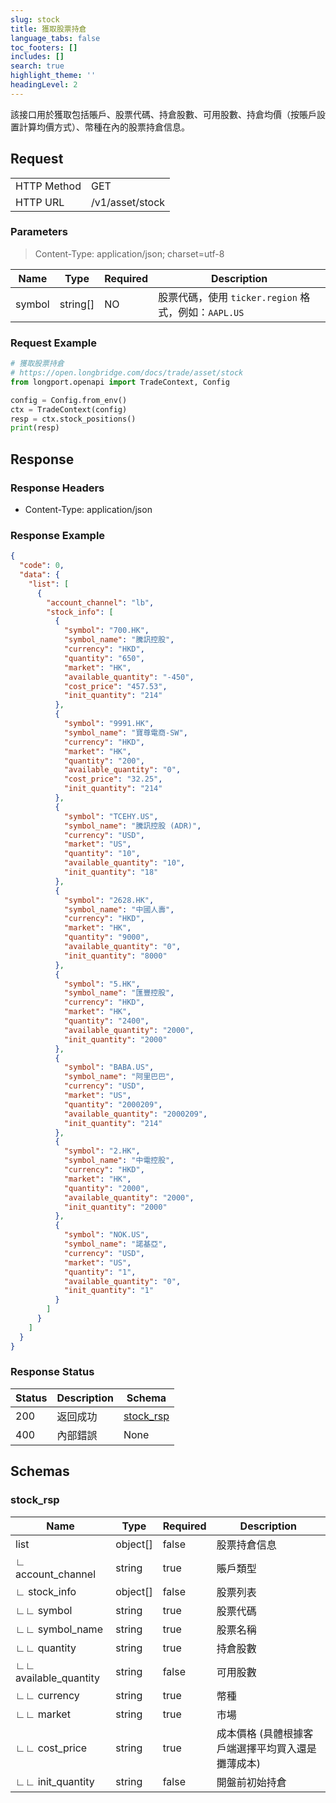 ```yaml
---
slug: stock
title: 獲取股票持倉
language_tabs: false
toc_footers: []
includes: []
search: true
highlight_theme: ''
headingLevel: 2
---
```


該接口用於獲取包括賬戶、股票代碼、持倉股數、可用股數、持倉均價（按賬戶設置計算均價方式）、幣種在內的股票持倉信息。

<SDKLinks module="trade" klass="TradeContext" method="stock_positions" />

## Request

<table className="http-basic">
<tbody>
<tr><td className="http-basic-key">HTTP Method</td><td>GET</td></tr>
<tr><td className="http-basic-key">HTTP URL</td><td>/v1/asset/stock </td></tr>
</tbody>
</table>

### Parameters

> Content-Type: application/json; charset=utf-8

| Name   | Type     | Required | Description                                          |
| ------ | -------- | -------- | ---------------------------------------------------- |
| symbol | string[] | NO       | 股票代碼，使用 `ticker.region` 格式，例如：`AAPL.US` |

### Request Example

```python
# 獲取股票持倉
# https://open.longbridge.com/docs/trade/asset/stock
from longport.openapi import TradeContext, Config

config = Config.from_env()
ctx = TradeContext(config)
resp = ctx.stock_positions()
print(resp)
```

## Response

### Response Headers

- Content-Type: application/json

### Response Example

```json
{
  "code": 0,
  "data": {
    "list": [
      {
        "account_channel": "lb",
        "stock_info": [
          {
            "symbol": "700.HK",
            "symbol_name": "騰訊控股",
            "currency": "HKD",
            "quantity": "650",
            "market": "HK",
            "available_quantity": "-450",
            "cost_price": "457.53",
            "init_quantity": "214"
          },
          {
            "symbol": "9991.HK",
            "symbol_name": "寶尊電商-SW",
            "currency": "HKD",
            "market": "HK",
            "quantity": "200",
            "available_quantity": "0",
            "cost_price": "32.25",
            "init_quantity": "214"
          },
          {
            "symbol": "TCEHY.US",
            "symbol_name": "騰訊控股 (ADR)",
            "currency": "USD",
            "market": "US",
            "quantity": "10",
            "available_quantity": "10",
            "init_quantity": "18"
          },
          {
            "symbol": "2628.HK",
            "symbol_name": "中國人壽",
            "currency": "HKD",
            "market": "HK",
            "quantity": "9000",
            "available_quantity": "0",
            "init_quantity": "8000"
          },
          {
            "symbol": "5.HK",
            "symbol_name": "匯豐控股",
            "currency": "HKD",
            "market": "HK",
            "quantity": "2400",
            "available_quantity": "2000",
            "init_quantity": "2000"
          },
          {
            "symbol": "BABA.US",
            "symbol_name": "阿里巴巴",
            "currency": "USD",
            "market": "US",
            "quantity": "2000209",
            "available_quantity": "2000209",
            "init_quantity": "214"
          },
          {
            "symbol": "2.HK",
            "symbol_name": "中電控股",
            "currency": "HKD",
            "market": "HK",
            "quantity": "2000",
            "available_quantity": "2000",
            "init_quantity": "2000"
          },
          {
            "symbol": "NOK.US",
            "symbol_name": "諾基亞",
            "currency": "USD",
            "market": "US",
            "quantity": "1",
            "available_quantity": "0",
            "init_quantity": "1"
          }
        ]
      }
    ]
  }
}
```

### Response Status

| Status | Description | Schema                        |
| ------ | ----------- | ----------------------------- |
| 200    | 返回成功    | [stock_rsp](#schemastock_rsp) |
| 400    | 內部錯誤    | None                          |

<aside className="success">
</aside>

## Schemas

### stock_rsp

<a id="schemastock_rsp"></a>
<a id="schemastock_rsp"></a>

| Name                  | Type     | Required | Description                                       |
| --------------------- | -------- | -------- | ------------------------------------------------- |
| list                  | object[] | false    | 股票持倉信息                                      |
| ∟ account_channel     | string   | true     | 賬戶類型                                          |
| ∟ stock_info          | object[] | false    | 股票列表                                          |
| ∟∟ symbol             | string   | true     | 股票代碼                                          |
| ∟∟ symbol_name        | string   | true     | 股票名稱                                          |
| ∟∟ quantity           | string   | true     | 持倉股數                                          |
| ∟∟ available_quantity | string   | false    | 可用股數                                          |
| ∟∟ currency           | string   | true     | 幣種                                              |
| ∟∟ market             | string   | true     | 市場                                              |
| ∟∟ cost_price         | string   | true     | 成本價格 (具體根據客戶端選擇平均買入還是攤薄成本) |
| ∟∟ init_quantity      | string   | false    | 開盤前初始持倉                                    |
